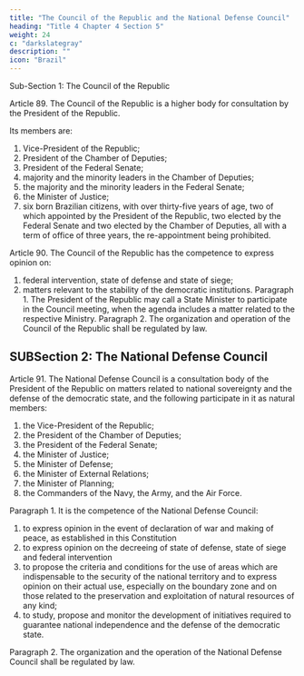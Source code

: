 ```yaml
---
title: "The Council of the Republic and the National Defense Council"
heading: "Title 4 Chapter 4 Section 5"
weight: 24
c: "darkslategray"
description: ""
icon: "Brazil"
---
```



Sub-Section 1: The Council of the Republic

Article 89. The Council of the Republic is a higher body for consultation by the President of the Republic. 

Its members are:
1. Vice-President of the Republic;
2. President of the Chamber of Deputies;
3. President of the Federal Senate;
4. majority and the minority leaders in the Chamber of Deputies;
5. the majority and the minority leaders in the Federal Senate;
6.  the Minister of Justice;
7.   six born Brazilian citizens, with over thirty-five years of age, two of which appointed by the President of the Republic, two elected by the Federal Senate
and two elected by the Chamber of Deputies, all with a term of office of three years,
the re-appointment being prohibited.

Article 90.  The Council of the Republic has the competence to express opinion
on:
1. federal intervention, state of defense and state of siege;
2.  matters relevant to the stability of the democratic institutions.
Paragraph 1. The President of the Republic may call a State Minister to participate
in the Council meeting, when the agenda includes a matter related to the respective
Ministry.
Paragraph 2. The organization and operation of the Council of the Republic shall
be regulated by law.


## SUBSection 2: The National Defense Council

Article 91.  The National Defense Council is a consultation body of the President of the Republic on matters related to national sovereignty and the defense of the democratic state, and the following participate in it as natural members:
1. the Vice-President of the Republic;
2.  the President of the Chamber of Deputies;
3.   the President of the Federal Senate;
4. the Minister of Justice;
5. the Minister of Defense;
6.  the Minister of External Relations;
7.   the Minister of Planning;
8.    the Commanders of the Navy, the Army, and the Air Force.

Paragraph 1. It is the competence of the National Defense Council:

1. to express opinion in the event of declaration of war and making of peace, as established in this Constitution
2.  to express opinion on the decreeing of state of defense, state of siege and federal intervention
3.   to propose the criteria and conditions for the use of areas which are indispensable to the security of the national territory and to express opinion on their actual use, especially on the boundary zone and on those related to the preservation and exploitation of natural resources of any kind;
4. to study, propose and monitor the development of initiatives required to
guarantee national independence and the defense of the democratic state.

Paragraph 2. The organization and the operation of the National Defense Council shall be regulated by law.
